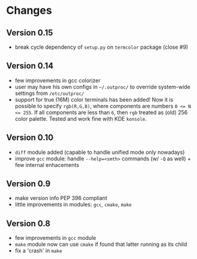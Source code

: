 Changes
=======

Version 0.15
------------

* break cycle dependency of `setup.py` on `termcolor` package (close #9)

Version 0.14
------------

* few improvements in gcc colorizer
* user may have his own configs in `~/.outproc/` to override system-wide
  settings from `/etc/outproc/`
* support for true (16M) color terminals has been added! Now it is possible to
  specify `rgb(R,G,B)`, where components are numbers `0 <= N <= 255`.
  If all components are less than `6`, then `rgb` treated as (old) 256 color
  palette. Tested and work fine with KDE `konsole`.


Version 0.10
------------

* `diff` module added (capable to handle unified mode only nowadays)
* improve `gcc` module: handle `--help=<smth>` commands (w/ `-Q` as well) +
  few internal enhacements


Version 0.9
-----------

* make version info PEP 396 compliant
* little improvements in modules: `gcc`, `cmake`, `make`


Version 0.8
-----------

* few improvements in `gcc` module
* `make` module now can use `cmake` if found that latter running as its child
* fix a 'crash' in `make`

